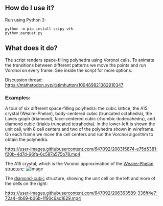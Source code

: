 ## How do I use it? ##

Run using Python 3:
```
python -m pip install scipy vtk
python parquet.py
```

## What does it do? ##

The script renders space-filling polyhedra using Voronoi cells. To animate the transitions between different patterns we move the points and run Voronoi on every frame. See inside the script for more options.

Discussion thread: https://mathstodon.xyz/@timhutton/109469821382910347

### Examples: ###

A tour of six different space-filling polyhedra: the cubic lattice, the A15 crystal (Weaire-Phelan), body-centered cubic (truncated octahedra), the Laves graph (triamond), face-centered cubic (rhombic dodecahedra), and diamond cubic (triakis truncated tetrahedra). In the lower-left is shown the unit cell, with 8 cell centers and two of the polyhedra shown in wireframe. On each frame we move the cell centers and run the Voronoi algorithm to obtain the polyhedra.

https://user-images.githubusercontent.com/647092/208315874-e75d5381-f20b-4d7d-96fa-6c587a575b78.mp4

The A15 crystal, which is the Voronoi approximation of the [Weaire-Phelan structure](https://en.wikipedia.org/wiki/Weaire%E2%80%93Phelan_structure):
![image](https://user-images.githubusercontent.com/647092/206327613-dec7f406-567a-4541-8f94-38f37e842a0c.png)

The [diamond-cubic](https://en.wikipedia.org/wiki/Diamond_cubic) structure, showing the unit cell on the left and more of the cells on the right:

https://user-images.githubusercontent.com/647092/206363589-336ff4e7-72a4-4b69-b06b-1f90c6ac1629.mp4
